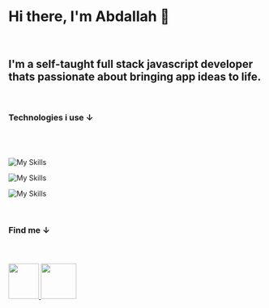 # Hi there, I'm Abdallah 👋

<br/>

## I'm a self-taught full stack javascript developer thats passionate about bringing app ideas to life.

<br/>

### Technologies i use ↓

#

<br/>

![My Skills](https://skillicons.dev/icons?i=js,ts,react,nextjs,nodejs,express,astro,vite)

![My Skills](https://skillicons.dev/icons?i=sass,tailwind,bootstrap,materialui)

![My Skills](https://skillicons.dev/icons?i=mongodb,mysql,nginx,docker,linux,git)

<br/>

### Find me ↓

#

<br/>

<a href="https://www.linkedin.com/in/abdallahkaram/" >
    <img src="https://skillicons.dev/icons?i=linkedin" width="60" height="70" />
  </a> <a href="https://abdallahkaram.com" >
    <img src="https://img.icons8.com/avantgarde/512/internet.png" width="70" height="70" />
  </a>
